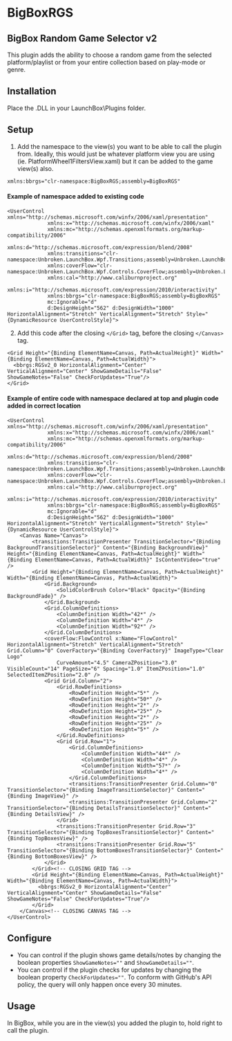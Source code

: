 # BigBoxRGS
## BigBox Random Game Selector v2
This plugin adds the ability to choose a random game from the selected platform/playlist or from your entire collection based on play-mode or genre.

## Installation
Place the .DLL in your LaunchBox\Plugins folder.

## Setup
1. Add the namespace to the view(s) you want to be able to call the plugin from. Ideally, this would just be whatever platform view you are using (ie. PlatformWheel1FiltersView.xaml) but it can be added to the game view(s) also.
```xaml
xmlns:bbrgs="clr-namespace:BigBoxRGS;assembly=BigBoxRGS"
```

#### Example of namespace added to existing code
```xaml
<UserControl xmlns="http://schemas.microsoft.com/winfx/2006/xaml/presentation"
             xmlns:x="http://schemas.microsoft.com/winfx/2006/xaml"
             xmlns:mc="http://schemas.openxmlformats.org/markup-compatibility/2006"
             xmlns:d="http://schemas.microsoft.com/expression/blend/2008"
             xmlns:transitions="clr-namespace:Unbroken.LaunchBox.Wpf.Transitions;assembly=Unbroken.LaunchBox.Wpf"
             xmlns:coverFlow="clr-namespace:Unbroken.LaunchBox.Wpf.Controls.CoverFlow;assembly=Unbroken.LaunchBox.Wpf"
             xmlns:cal="http://www.caliburnproject.org"
             xmlns:i="http://schemas.microsoft.com/expression/2010/interactivity"
             xmlns:bbrgs="clr-namespace:BigBoxRGS;assembly=BigBoxRGS"
             mc:Ignorable="d"
             d:DesignHeight="562" d:DesignWidth="1000" HorizontalAlignment="Stretch" VerticalAlignment="Stretch" Style="{DynamicResource UserControlStyle}">
```

2. Add this code after the closing ```</Grid>``` tag, before the closing ```</Canvas>``` tag.
```xaml
<Grid Height="{Binding ElementName=Canvas, Path=ActualHeight}" Width="{Binding ElementName=Canvas, Path=ActualWidth}">
  <bbrgs:RGSv2_0 HorizontalAlignment="Center" VerticalAlignment="Center" ShowGameDetails="False" ShowGameNotes="False" CheckForUpdates="True"/>
</Grid>
```

#### Example of entire code with namespace declared at top and plugin code added in correct location
```xaml
<UserControl xmlns="http://schemas.microsoft.com/winfx/2006/xaml/presentation"
             xmlns:x="http://schemas.microsoft.com/winfx/2006/xaml"
             xmlns:mc="http://schemas.openxmlformats.org/markup-compatibility/2006"
             xmlns:d="http://schemas.microsoft.com/expression/blend/2008"
             xmlns:transitions="clr-namespace:Unbroken.LaunchBox.Wpf.Transitions;assembly=Unbroken.LaunchBox.Wpf"
             xmlns:coverFlow="clr-namespace:Unbroken.LaunchBox.Wpf.Controls.CoverFlow;assembly=Unbroken.LaunchBox.Wpf"
             xmlns:cal="http://www.caliburnproject.org"
             xmlns:i="http://schemas.microsoft.com/expression/2010/interactivity"
             xmlns:bbrgs="clr-namespace:BigBoxRGS;assembly=BigBoxRGS"
             mc:Ignorable="d"
             d:DesignHeight="562" d:DesignWidth="1000" HorizontalAlignment="Stretch" VerticalAlignment="Stretch" Style="{DynamicResource UserControlStyle}">
	<Canvas Name="Canvas">
        <transitions:TransitionPresenter TransitionSelector="{Binding BackgroundTransitionSelector}" Content="{Binding BackgroundView}" Height="{Binding ElementName=Canvas, Path=ActualHeight}" Width="{Binding ElementName=Canvas, Path=ActualWidth}" IsContentVideo="true" />
        <Grid Height="{Binding ElementName=Canvas, Path=ActualHeight}" Width="{Binding ElementName=Canvas, Path=ActualWidth}">
			<Grid.Background>
				<SolidColorBrush Color="Black" Opacity="{Binding BackgroundFade}" />
			</Grid.Background>
            <Grid.ColumnDefinitions>
                <ColumnDefinition Width="42*" />
                <ColumnDefinition Width="4*" />
                <ColumnDefinition Width="92*" />
            </Grid.ColumnDefinitions>
            <coverFlow:FlowControl x:Name="FlowControl" HorizontalAlignment="Stretch" VerticalAlignment="Stretch" Grid.Column="0" CoverFactory="{Binding CoverFactory}" ImageType="Clear Logo"
                CurveAmount="4.5" CameraZPosition="3.0" VisibleCount="14" PageSize="6" Spacing="1.0" ItemZPosition="1.0" SelectedItemZPosition="2.0" />
            <Grid Grid.Column="2">
                <Grid.RowDefinitions>
                    <RowDefinition Height="5*" />
                    <RowDefinition Height="50*" />
                    <RowDefinition Height="2*" />
                    <RowDefinition Height="25*" />
                    <RowDefinition Height="2*" />
                    <RowDefinition Height="25*" />
                    <RowDefinition Height="5*" />
                </Grid.RowDefinitions>
                <Grid Grid.Row="1">
                    <Grid.ColumnDefinitions>
                        <ColumnDefinition Width="44*" />
                        <ColumnDefinition Width="4*" />
                        <ColumnDefinition Width="57*" />
                        <ColumnDefinition Width="4*" />
                    </Grid.ColumnDefinitions>
                    <transitions:TransitionPresenter Grid.Column="0" TransitionSelector="{Binding ImageTransitionSelector}" Content="{Binding ImageView}" />
                    <transitions:TransitionPresenter Grid.Column="2" TransitionSelector="{Binding DetailsTransitionSelector}" Content="{Binding DetailsView}" />
                </Grid>
                <transitions:TransitionPresenter Grid.Row="3" TransitionSelector="{Binding TopBoxesTransitionSelector}" Content="{Binding TopBoxesView}" />
                <transitions:TransitionPresenter Grid.Row="5" TransitionSelector="{Binding BottomBoxesTransitionSelector}" Content="{Binding BottomBoxesView}" />
            </Grid>
        </Grid><!-- CLOSING GRID TAG -->
        <Grid Height="{Binding ElementName=Canvas, Path=ActualHeight}" Width="{Binding ElementName=Canvas, Path=ActualWidth}">
          <bbrgs:RGSv2_0 HorizontalAlignment="Center" VerticalAlignment="Center" ShowGameDetails="False" ShowGameNotes="False" CheckForUpdates="True"/>
        </Grid> 
    </Canvas><!-- CLOSING CANVAS TAG -->
</UserControl>
```

## Configure
* You can control if the plugin shows game details/notes by changing the boolean properties ```ShowGameNotes=""``` and ```ShowGameDetails=""```.
* You can control if the plugin checks for updates by changing the boolean property ```CheckForUpdates=""```. To conform with GitHub's API policy, the query will only happen once every 30 minutes.

## Usage
In BigBox, while you are in the view(s) you added the plugin to, hold right to call the plugin.

